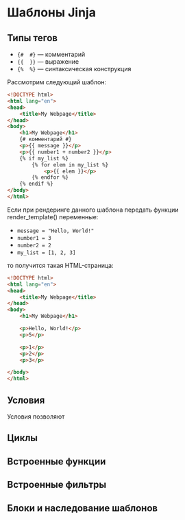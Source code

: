 # Шаблоны Jinja

## Типы тегов

* `{#  #}` — комментарий
* `{{  }}` — выражение
* `{%  %}` — синтаксическая конструкция

Рассмотрим следующий шаблон:

```html
<!DOCTYPE html>
<html lang="en">
<head>
    <title>My Webpage</title>
</head>
<body>
    <h1>My Webpage</h1>
    {# комментарий #}
    <p>{{ message }}</p>
    <p>{{ number1 + number2 }}</p>
    {% if my_list %}
        {% for elem in my_list %}
            <p>{{ elem }}</p>
        {% endfor %}
    {% endif %}
</body>
</html>
```

Если при рендеринге данного шаблона передать функции render_template() переменные:

* `message = "Hello, World!"`
* `number1 = 3`
* `number2 = 2`
* `my_list = [1, 2, 3]`

то получится такая HTML-страница:

```HTML
<!DOCTYPE html>
<html lang="en">
<head>
    <title>My Webpage</title>
</head>
<body>
    <h1>My Webpage</h1>

    <p>Hello, World!</p>
    <p>5</p>

    <p>1</p>
    <p>2</p>
    <p>3</p>

</body>
</html>
```

## Условия

Условия позволяют 

## Циклы



## Встроенные функции

## Встроенные фильтры

## Блоки и наследование шаблонов
